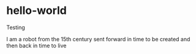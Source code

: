 # hello-world
Testing


I am a robot from the 15th century sent forward in time to be created and then back in time to live

